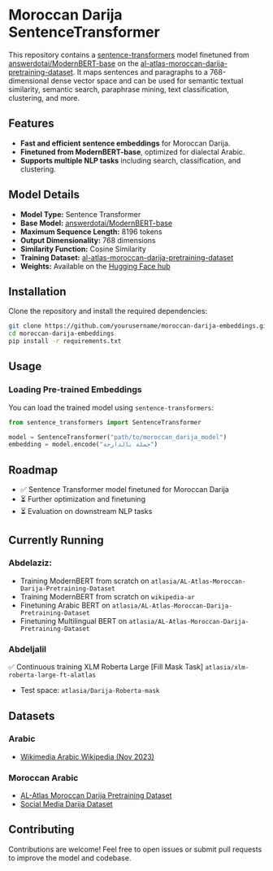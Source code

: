 # Moroccan Darija SentenceTransformer

This repository contains a [sentence-transformers](https://www.SBERT.net) model finetuned from [answerdotai/ModernBERT-base](https://huggingface.co/answerdotai/ModernBERT-base) on the [al-atlas-moroccan-darija-pretraining-dataset](https://huggingface.co/datasets/atlasia/AL-Atlas-Moroccan-Darija-Pretraining-Dataset). It maps sentences and paragraphs to a 768-dimensional dense vector space and can be used for semantic textual similarity, semantic search, paraphrase mining, text classification, clustering, and more.

## Features
- **Fast and efficient sentence embeddings** for Moroccan Darija.
- **Finetuned from ModernBERT-base**, optimized for dialectal Arabic.
- **Supports multiple NLP tasks** including search, classification, and clustering.

## Model Details
- **Model Type:** Sentence Transformer
- **Base Model:** [answerdotai/ModernBERT-base](https://huggingface.co/answerdotai/ModernBERT-base)
- **Maximum Sequence Length:** 8196 tokens
- **Output Dimensionality:** 768 dimensions
- **Similarity Function:** Cosine Similarity
- **Training Dataset:** [al-atlas-moroccan-darija-pretraining-dataset](https://huggingface.co/datasets/atlasia/AL-Atlas-Moroccan-Darija-Pretraining-Dataset)
- **Weights:** Available on the [Hugging Face hub](https://huggingface.co/atlasia/MorDernBERT-ep-1-lr-0.005)

## Installation
Clone the repository and install the required dependencies:

```bash
git clone https://github.com/yourusername/moroccan-darija-embeddings.git
cd moroccan-darija-embeddings
pip install -r requirements.txt
```

## Usage
### Loading Pre-trained Embeddings
You can load the trained model using `sentence-transformers`:

```python
from sentence_transformers import SentenceTransformer

model = SentenceTransformer("path/to/moroccan_darija_model")
embedding = model.encode("جملة بالدارجة")
```

## Roadmap
- ✅ Sentence Transformer model finetuned for Moroccan Darija
- ⏳ Further optimization and finetuning
- ⏳ Evaluation on downstream NLP tasks

## Currently Running
### Abdelaziz:
- Training ModernBERT from scratch on `atlasia/AL-Atlas-Moroccan-Darija-Pretraining-Dataset`
- Training ModernBERT from scratch on `wikipedia-ar`
- Finetuning Arabic BERT on `atlasia/AL-Atlas-Moroccan-Darija-Pretraining-Dataset`
- Finetuning Multilingual BERT on `atlasia/AL-Atlas-Moroccan-Darija-Pretraining-Dataset`
### Abdeljalil
✅ Continuous training XLM Roberta Large [Fill Mask Task] `atlasia/xlm-roberta-large-ft-alatlas`
  - Test space: `atlasia/Darija-Roberta-mask`
## Datasets
### Arabic
- [Wikimedia Arabic Wikipedia (Nov 2023)](https://huggingface.co/datasets/wikimedia/wikipedia/viewer/20231101.ar)

### Moroccan Arabic
- [AL-Atlas Moroccan Darija Pretraining Dataset](https://huggingface.co/datasets/atlasia/AL-Atlas-Moroccan-Darija-Pretraining-Dataset)
- [Social Media Darija Dataset](https://huggingface.co/datasets/atlasia/Social_Media_Darija_DS)

## Contributing
Contributions are welcome! Feel free to open issues or submit pull requests to improve the model and codebase.



